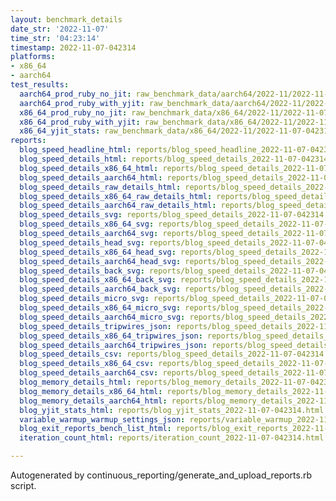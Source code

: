 ```yaml
---
layout: benchmark_details
date_str: '2022-11-07'
time_str: '04:23:14'
timestamp: 2022-11-07-042314
platforms:
- x86_64
- aarch64
test_results:
  aarch64_prod_ruby_no_jit: raw_benchmark_data/aarch64/2022-11/2022-11-07-042314_basic_benchmark_aarch64_prod_ruby_no_jit.json
  aarch64_prod_ruby_with_yjit: raw_benchmark_data/aarch64/2022-11/2022-11-07-042314_basic_benchmark_aarch64_prod_ruby_with_yjit.json
  x86_64_prod_ruby_no_jit: raw_benchmark_data/x86_64/2022-11/2022-11-07-042314_basic_benchmark_x86_64_prod_ruby_no_jit.json
  x86_64_prod_ruby_with_yjit: raw_benchmark_data/x86_64/2022-11/2022-11-07-042314_basic_benchmark_x86_64_prod_ruby_with_yjit.json
  x86_64_yjit_stats: raw_benchmark_data/x86_64/2022-11/2022-11-07-042314_basic_benchmark_x86_64_yjit_stats.json
reports:
  blog_speed_headline_html: reports/blog_speed_headline_2022-11-07-042314.html
  blog_speed_details_html: reports/blog_speed_details_2022-11-07-042314.html
  blog_speed_details_x86_64_html: reports/blog_speed_details_2022-11-07-042314.x86_64.html
  blog_speed_details_aarch64_html: reports/blog_speed_details_2022-11-07-042314.aarch64.html
  blog_speed_details_raw_details_html: reports/blog_speed_details_2022-11-07-042314.raw_details.html
  blog_speed_details_x86_64_raw_details_html: reports/blog_speed_details_2022-11-07-042314.x86_64.raw_details.html
  blog_speed_details_aarch64_raw_details_html: reports/blog_speed_details_2022-11-07-042314.aarch64.raw_details.html
  blog_speed_details_svg: reports/blog_speed_details_2022-11-07-042314.svg
  blog_speed_details_x86_64_svg: reports/blog_speed_details_2022-11-07-042314.x86_64.svg
  blog_speed_details_aarch64_svg: reports/blog_speed_details_2022-11-07-042314.aarch64.svg
  blog_speed_details_head_svg: reports/blog_speed_details_2022-11-07-042314.head.svg
  blog_speed_details_x86_64_head_svg: reports/blog_speed_details_2022-11-07-042314.x86_64.head.svg
  blog_speed_details_aarch64_head_svg: reports/blog_speed_details_2022-11-07-042314.aarch64.head.svg
  blog_speed_details_back_svg: reports/blog_speed_details_2022-11-07-042314.back.svg
  blog_speed_details_x86_64_back_svg: reports/blog_speed_details_2022-11-07-042314.x86_64.back.svg
  blog_speed_details_aarch64_back_svg: reports/blog_speed_details_2022-11-07-042314.aarch64.back.svg
  blog_speed_details_micro_svg: reports/blog_speed_details_2022-11-07-042314.micro.svg
  blog_speed_details_x86_64_micro_svg: reports/blog_speed_details_2022-11-07-042314.x86_64.micro.svg
  blog_speed_details_aarch64_micro_svg: reports/blog_speed_details_2022-11-07-042314.aarch64.micro.svg
  blog_speed_details_tripwires_json: reports/blog_speed_details_2022-11-07-042314.tripwires.json
  blog_speed_details_x86_64_tripwires_json: reports/blog_speed_details_2022-11-07-042314.x86_64.tripwires.json
  blog_speed_details_aarch64_tripwires_json: reports/blog_speed_details_2022-11-07-042314.aarch64.tripwires.json
  blog_speed_details_csv: reports/blog_speed_details_2022-11-07-042314.csv
  blog_speed_details_x86_64_csv: reports/blog_speed_details_2022-11-07-042314.x86_64.csv
  blog_speed_details_aarch64_csv: reports/blog_speed_details_2022-11-07-042314.aarch64.csv
  blog_memory_details_html: reports/blog_memory_details_2022-11-07-042314.html
  blog_memory_details_x86_64_html: reports/blog_memory_details_2022-11-07-042314.x86_64.html
  blog_memory_details_aarch64_html: reports/blog_memory_details_2022-11-07-042314.aarch64.html
  blog_yjit_stats_html: reports/blog_yjit_stats_2022-11-07-042314.html
  variable_warmup_warmup_settings_json: reports/variable_warmup_2022-11-07-042314.warmup_settings.json
  blog_exit_reports_bench_list_html: reports/blog_exit_reports_2022-11-07-042314.bench_list.html
  iteration_count_html: reports/iteration_count_2022-11-07-042314.html

---
```

Autogenerated by continuous_reporting/generate_and_upload_reports.rb script.
